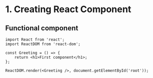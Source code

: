 # 1. Creating React Component

## Functional component

```
import React from 'react';
import ReactDOM from 'react-dom';

const Greeting = () => {
	return <h1>First component</h1>;
};

ReactDOM.render(<Greeting />, document.getElementById('root'));

```
